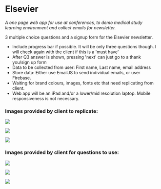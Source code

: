 # Elsevier
_A one page web app for use at conferences, to demo medical study learning environment and collect emails for newsletter._

3 multiple choice questions and a signup form for the Elsevier newsletter.

- Include progress bar if possible. It will be only three questions though. I will check again with the client if this is a 'must have'
- After Q3 answer is shown, pressing 'next' can just go to a thank you/sign up form
- Data to be collected from user: First name, Last name, email address
- Store data: Either use EmailJS to send individual emails, or user Firebase.
- Waiting for brand colours, images, fonts etc that need replicating from client. 
- Web app will be an iPad and/or a lower/mid resolution laptop. Mobile responsiveness is not necessary.

### Images provided by client to replicate: 

![](https://i.ibb.co/njW7WKS/Clipboard01.jpg)

![](https://i.ibb.co/4ZnfZVx/Clipboard02.jpg)

![](https://i.ibb.co/Kjvd8S4/Clipboard03.jpg)


### Images provided by client for questions to use:

![](https://i.ibb.co/txT3ycF/image001.jpg)

![](https://i.ibb.co/LYFfVMw/image002.jpg)

![](https://i.ibb.co/Gv6vxxv/image003.jpg)